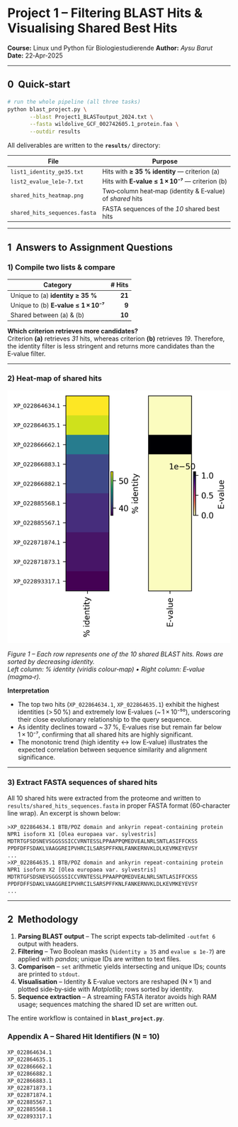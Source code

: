# Project 1 – Filtering BLAST Hits & Visualising Shared Best Hits

**Course:** Linux und Python für Biologiestudierende
**Author:** *Aysu Barut*  
**Date:** 22‑Apr‑2025

---

## 0  Quick‑start

```bash
# run the whole pipeline (all three tasks)
python blast_project.py \
       --blast Project1_BLASToutput_2024.txt \
       --fasta wildolive_GCF_002742605.1_protein.faa \
       --outdir results
```

All deliverables are written to the **`results/`** directory:

| File | Purpose |
|------|---------|
| `list1_identity_ge35.txt` | Hits with **≥ 35 % identity** — criterion (a) |
| `list2_evalue_le1e-7.txt` | Hits with **E‑value ≤ 1 × 10⁻⁷** — criterion (b) |
| `shared_hits_heatmap.png` | Two‑column heat‑map (identity & E‑value) of *shared* hits |
| `shared_hits_sequences.fasta` | FASTA sequences of the *10* shared best hits |

---

## 1  Answers to Assignment Questions

### 1) Compile two lists & compare

| Category | # Hits |
|----------|------:|
| Unique to (a) **identity ≥ 35 %** | **21** |
| Unique to (b) **E‑value ≤ 1 × 10⁻⁷** | **9** |
| Shared between (a) & (b) | **10** |

**Which criterion retrieves more candidates?**  
Criterion **(a)** retrieves *31* hits, whereas criterion **(b)** retrieves *19*. Therefore, the identity filter is less stringent and returns more candidates than the E‑value filter.

---

### 2) Heat‑map of shared hits

![Heat‑map of shared BLAST hits](shared_hits_heatmap.png)

*Figure 1 – Each row represents one of the 10 shared BLAST hits. Rows are sorted by decreasing identity.  
Left column: % identity (viridis colour‑map) • Right column: E‑value (magma‑r).*  

**Interpretation**

* The top two hits (`XP_022864634.1`, `XP_022864635.1`) exhibit the highest identities (> 50 %) and extremely low E‑values (~ 1 × 10⁻⁵⁰), underscoring their close evolutionary relationship to the query sequence.
* As identity declines toward ~ 37 %, E‑values rise but remain far below 1 × 10⁻⁷, confirming that all shared hits are highly significant.
* The monotonic trend (high identity ↔ low E‑value) illustrates the expected correlation between sequence similarity and alignment significance.

---

### 3) Extract FASTA sequences of shared hits

All 10 shared hits were extracted from the proteome and written to `results/shared_hits_sequences.fasta` in proper FASTA format (60‑character line wrap). An excerpt is shown below:

```text
>XP_022864634.1 BTB/POZ domain and ankyrin repeat‑containing protein NPR1 isoform X1 [Olea europaea var. sylvestris]
MDTRTGFSDSNEVSGGSSSICCVRNTESSLPPAAPPQMEDVEALNRLSNTLASIFFCKSS
PPDFDFFSDAKLVAAGGREIPVHRCILSARSPFFKNLFANKERNVKLDLKEVMKEYEVSY
...
>XP_022864635.1 BTB/POZ domain and ankyrin repeat‑containing protein NPR1 isoform X2 [Olea europaea var. sylvestris]
MDTRTGFSDSNEVSGGSSSICCVRNTESSLPPAAPPQMEDVEALNRLSNTLASIFFCKSS
PPDFDFFSDAKLVAAGGREIPVHRCILSARSPFFKNLFANKERNVKLDLKEVMKEYEVSY
...
```

---

## 2  Methodology

1. **Parsing BLAST output** – The script expects tab‑delimited `-outfmt 6` output with headers.  
2. **Filtering** – Two Boolean masks (`%identity ≥ 35` and `evalue ≤ 1e‑7`) are applied with *pandas*; unique IDs are written to text files.  
3. **Comparison** – `set` arithmetic yields intersecting and unique IDs; counts are printed to `stdout`.  
4. **Visualisation** – Identity & E‑value vectors are reshaped (N × 1) and plotted side‑by‑side with *Matplotlib*; rows sorted by identity.  
5. **Sequence extraction** – A streaming FASTA iterator avoids high RAM usage; sequences matching the shared ID set are written out.

The entire workflow is contained in **`blast_project.py`**.


### Appendix A – Shared Hit Identifiers (N = 10)

```text
XP_022864634.1
XP_022864635.1
XP_022866662.1
XP_022866882.1
XP_022866883.1
XP_022871873.1
XP_022871874.1
XP_022885567.1
XP_022885568.1
XP_022893317.1
```

